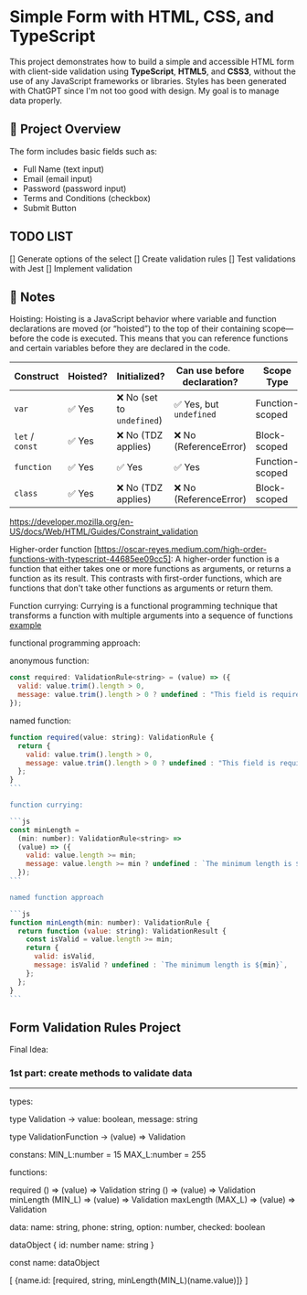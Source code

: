 # Simple Form with HTML, CSS, and TypeScript

This project demonstrates how to build a simple and accessible HTML form with client-side validation using **TypeScript**, **HTML5**, and **CSS3**, without the use of any JavaScript frameworks or libraries. Styles has been generated with ChatGPT since I'm not too good with design. My goal is to manage data properly.

## 🧾 Project Overview

The form includes basic fields such as:

- Full Name (text input)
- Email (email input)
- Password (password input)
- Terms and Conditions (checkbox)
- Submit Button

## TODO LIST

[] Generate options of the select
[] Create validation rules
[] Test validations with Jest
[] Implement validation

## 📂 Notes

Hoisting:
Hoisting is a JavaScript behavior where variable and function declarations are moved (or “hoisted”) to the top of their containing scope—before the code is executed. This means that you can reference functions and certain variables before they are declared in the code.

| Construct       | Hoisted? | Initialized?               | Can use before declaration? | Scope Type      |
| --------------- | -------- | -------------------------- | --------------------------- | --------------- |
| `var`           | ✅ Yes   | ❌ No (set to `undefined`) | ✅ Yes, but `undefined`     | Function-scoped |
| `let` / `const` | ✅ Yes   | ❌ No (TDZ applies)        | ❌ No (ReferenceError)      | Block-scoped    |
| `function`      | ✅ Yes   | ✅ Yes                     | ✅ Yes                      | Function-scoped |
| `class`         | ✅ Yes   | ❌ No (TDZ applies)        | ❌ No (ReferenceError)      | Block-scoped    |

https://developer.mozilla.org/en-US/docs/Web/HTML/Guides/Constraint_validation

Higher-order function [https://oscar-reyes.medium.com/high-order-functions-with-typescript-44685ee09cc5]: A higher-order function is a function that either takes one or more functions as arguments, or returns a function as its result.
This contrasts with first-order functions, which are functions that don't take other functions as arguments or return them.

Function currying: Currying is a functional programming technique that transforms a function with multiple arguments into a sequence of functions
[example](src/types/rules.d.ts)

functional programming approach:

anonymous function:

```js
const required: ValidationRule<string> = (value) => ({
  valid: value.trim().length > 0,
  message: value.trim().length > 0 ? undefined : "This field is required";
});
```

named function:

````js
function required(value: string): ValidationRule {
  return {
    valid: value.trim().length > 0,
    message: value.trim().length > 0 ? undefined : "This field is required",
  };
}
```

function currying:

```js
const minLength =
  (min: number): ValidationRule<string> =>
  (value) => ({
    valid: value.length >= min;
    message: value.length >= min ? undefined : `The minimum length is ${min}`;
  });
```

named function approach

```js
function minLength(min: number): ValidationRule {
  return function (value: string): ValidationResult {
    const isValid = value.length >= min;
    return {
      valid: isValid,
      message: isValid ? undefined : `The minimum length is ${min}`,
    };
  };
}
```
````

## Form Validation Rules Project

Final Idea:

### 1st part: create methods to validate data

---

types:

type Validation -> value: boolean, message: string

type ValidationFunction -> (value) => Validation

constans:
MIN_L:number = 15
MAX_L:number = 255

functions:

required () => (value) => Validation
string () => (value) => Validation
minLength (MIN_L) => (value) => Validation
maxLength (MAX_L) => (value) => Validation

data:
name: string, phone: string, option: number, checked: boolean

dataObject {
id: number
name: string
}

const name: dataObject

[
{name.id: [required, string, minLength(MIN_L)(name.value)]}
]
